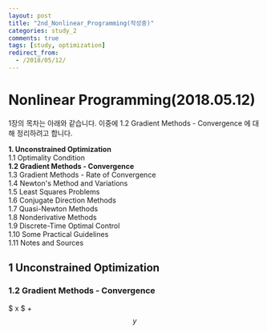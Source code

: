 ```yaml
---
layout: post
title: "2nd_Nonlinear_Programming(작성중)"
categories: study_2
comments: true
tags: [study, optimization]
redirect_from:
  - /2018/05/12/
---
```



# Nonlinear Programming(2018.05.12)

1장의 목차는 아래와 같습니다. 이중에 1.2 Gradient Methods - Convergence 에 대해 정리하려고 합니다.

**1. Unconstrained Optimization**  
1.1 Optimality Condition  
**1.2 Gradient Methods - Convergence**  
1.3 Gradient Methods - Rate of Convergence  
1.4 Newton's Method and Variations  
1.5 Least Squares Problems  
1.6 Conjugate Direction Methods  
1.7 Quasi-Newton Methods  
1.8 Nonderivative Methods  
1.9 Discrete-Time Optimal Control  
1.10 Some Practical Guidelines  
1.11 Notes and Sources  


## 1 Unconstrained Optimization    
### 1.2 Gradient Methods - Convergence  


$ x $ + $$ y $$
